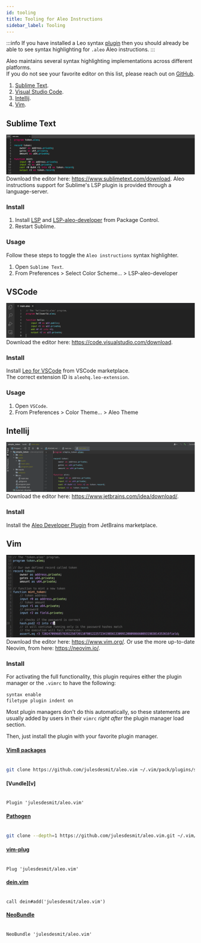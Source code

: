```yaml
---
id: tooling
title: Tooling for Aleo Instructions
sidebar_label: Tooling
---
```


:::info
If you have installed a Leo syntax [plugin](../leo/06_tooling.md) 
then you should already be able to see syntax highlighting for `.aleo` Aleo instructions.
:::

Aleo maintains several syntax highlighting implementations across different platforms.  
If you do not see your favorite editor on this list, please reach out on [GitHub](https://github.com/AleoHQ/welcome/issues/new).

1. [Sublime Text](#sublime-text).
2. [Visual Studio Code](#vscode).
3. [Intellij](#intellij).
4. [Vim](#vim).

## Sublime Text
![](./images/sublime.png)  
Download the editor here: https://www.sublimetext.com/download.
Aleo instructions support for Sublime's LSP plugin is provided through a language-server.
### Install

1. Install [LSP](https://packagecontrol.io/packages/LSP) and [LSP-aleo-developer](https://packagecontrol.io/packages/LSP-aleo-developer) from Package Control.
2. Restart Sublime.

### Usage

Follow these steps to toggle the `Aleo instructions` syntax highlighter.

1. Open `Sublime Text`.
2. From Preferences > Select Color Scheme... > LSP-aleo-developer

## VSCode
![](./images/vscode.png)
Download the editor here: https://code.visualstudio.com/download.

### Install

Install [Leo for VSCode](https://marketplace.visualstudio.com/items?itemName=aleohq.leo-extension) from VSCode marketplace.   
The correct extension ID is `aleohq.leo-extension`.

### Usage

1. Open `VSCode`.
2. From Preferences > Color Theme... > Aleo Theme

## Intellij

![](./images/intellij.png)
Download the editor here: https://www.jetbrains.com/idea/download/.

### Install

Install the [Aleo Developer Plugin](https://plugins.jetbrains.com/plugin/19890-aleo-developer) from JetBrains marketplace.   

## Vim

![](./images/vim.png)
Download the editor here: https://www.vim.org/.
Or use the more up-to-date Neovim, from here: https://neovim.io/.

### Install

For activating the full functionality, this plugin requires either the plugin
manager or the `.vimrc` to have the following:

```vim
syntax enable
filetype plugin indent on
```

Most plugin managers don't do this automatically, so these statements are
usually added by users in their `vimrc` _right after_ the plugin manager load
section.

Then, just install the plugin with your favorite plugin manager.

#### [Vim8 packages][vim8pack]


```sh

git clone https://github.com/julesdesmit/aleo.vim ~/.vim/pack/plugins/start/aleo.vim

```


#### [Vundle][v]


```vim

Plugin 'julesdesmit/aleo.vim'

```


#### [Pathogen][p]


```sh

git clone --depth=1 https://github.com/julesdesmit/aleo.vim.git ~/.vim/bundle/aleo.vim

```


#### [vim-plug][vp]


```vim

Plug 'julesdesmit/aleo.vim'

```


#### [dein.vim][d]


```vim

call dein#add('julesdesmit/aleo.vim')

```


#### [NeoBundle][nb]


```vim

NeoBundle 'julesdesmit/aleo.vim'

```


[//]: # ([v]: https://github.com/gmarik/vundle)

[p]: https://github.com/tpope/vim-pathogen

[nb]: https://github.com/Shougo/neobundle.vim

[vp]: https://github.com/junegunn/vim-plug

[d]: https://github.com/Shougo/dein.vim

[vim8pack]: http://vimhelp.appspot.com/repeat.txt.html#packages
